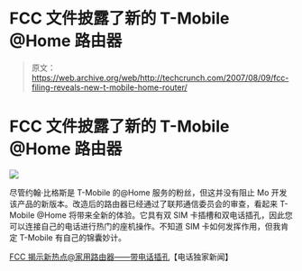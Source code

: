 # FCC 文件披露了新的 T-Mobile @Home 路由器

> 原文：<https://web.archive.org/web/http://techcrunch.com/2007/08/09/fcc-filing-reveals-new-t-mobile-home-router/>

# FCC 文件披露了新的 T-Mobile @Home 路由器

![](img/0668c4d60352b0b0ffa1fce9916e4a83.png)

尽管约翰·比格斯是 T-Mobile 的@Home 服务的粉丝，但这并没有阻止 Mo 开发该产品的新版本。改造后的路由器已经通过了联邦通信委员会的审查，看起来 T-Mobile @Home 将带来全新的体验。它具有双 SIM 卡插槽和双电话插孔，因此您可以连接自己的电话进行热门的座机操作。不知道 SIM 卡如何发挥作用，但我肯定 T-Mobile 有自己的锦囊妙计。

[FCC 揭示新热点@家用路由器——带电话插孔](https://web.archive.org/web/20210119100333/http://www.phonescoop.com/news/item.php?n=2330)【电话独家新闻】